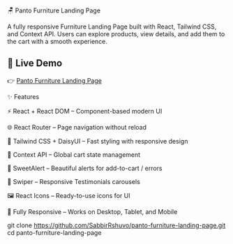 🪑 Panto Furniture Landing Page

A fully responsive Furniture Landing Page built with React, Tailwind CSS, and Context API.
Users can explore products, view details, and add them to the cart with a smooth experience.

## 🚀 Live Demo
👉 [Panto Furniture Landing Page](https://panto-furniture-landing-page.netlify.app/)

✨ Features

⚡ React + React DOM – Component-based modern UI

🌐 React Router – Page navigation without reload

🎨 Tailwind CSS + DaisyUI – Fast styling with responsive design

🛒 Context API – Global cart state management

🔔 SweetAlert – Beautiful alerts for add-to-cart / errors

🎠 Swiper – Responsive Testimonials carousels

🖼️ React Icons – Ready-to-use icons for UI

📱 Fully Responsive – Works on Desktop, Tablet, and Mobile

git clone https://github.com/SabbirRshuvo/panto-furniture-landing-page.git
cd panto-furniture-landing-page
